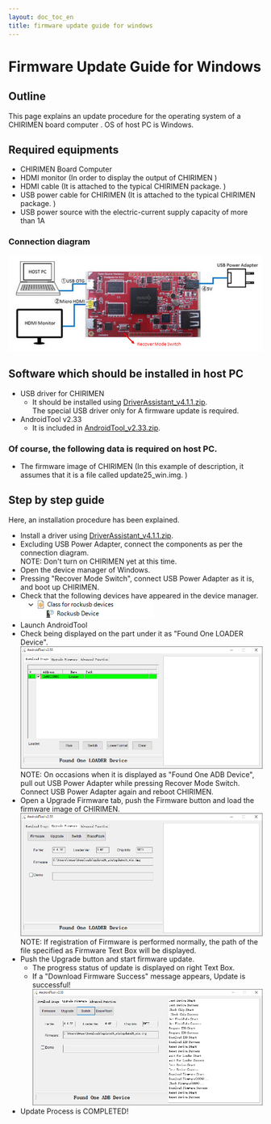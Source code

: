 ```yaml
---
layout: doc_toc_en
title: firmware update guide for windows
---
```

# Firmware Update Guide for Windows

## Outline
This page explains an update procedure for the operating system of a CHIRIMEN board computer . OS of host PC is Windows.

## Required equipments
- CHIRIMEN Board Computer
- HDMI monitor (In order to display the output of CHIRIMEN )
- HDMI cable (It is attached to the typical CHIRIMEN package. )
- USB power cable for CHIRIMEN  (It is attached to the typical CHIRIMEN package. )
- USB power source with the electric-current supply capacity of more than 1A      

### Connection diagram
![chirimen_fwup_conf](../images/chirimen_fwup_conf.jpg) 

## Software which should be installed in host PC
- USB driver for CHIRIMEN
  - It should be installed using [DriverAssistant_v4.1.1.zip](https://github.com/MozOpenHard/CHIRIMEN-tools/blob/master/DriverAssistant_v4.1.1.zip).   
The special USB driver only for A firmware update is required.
- AndroidTool v2.33
  - It is included in [AndroidTool_v2.33.zip](https://github.com/MozOpenHard/CHIRIMEN-tools/blob/master/AndroidTool_v2.33.zip).

### Of course, the following data is required on host PC.
- The firmware image of CHIRIMEN (In this example of description, it assumes that it is a file called update25_win.img. )

## Step by step guide
Here, an installation procedure has been explained.

- Install a driver using [DriverAssistant_v4.1.1.zip](https://github.com/MozOpenHard/CHIRIMEN-tools/blob/master/DriverAssistant_v4.1.1.zip).
- Excluding USB Power Adapter, connect the components as per the connection diagram.  
NOTE: Don't turn on CHIRIMEN yet at this time.
- Open the device manager of Windows.
- Pressing "Recover Mode Switch", connect USB Power Adapter as it is, and boot up CHIRIMEN.
- Check that the following devices have appeared in the device manager.  
![AndroidTool3](../images/AndroidTool3.png) 
- Launch AndroidTool  
- Check being displayed on the part under it as "Found One LOADER Device".
![AndroidTool2](../images/AndroidTool2.png)   
NOTE: On occasions when it is displayed as "Found One ADB Device", pull out USB Power Adapter while  pressing Recover Mode Switch. Connect USB Power Adapter again and reboot CHIRIMEN.
- Open a Upgrade Firmware tab, push the Firmware button and load the firmware image of CHIRIMEN.   
![AndroidTool4](../images/AndroidTool4.png)   
NOTE: If registration of Firmware is performed normally, the path of the file specified as Firmware Text Box will be displayed.
- Push the Upgrade button and start firmware update.
  - The progress status of update is displayed on right Text Box.
  - If a "Download Firmware Success" message appears, Update is successful!  
![AndroidTool5](../images/AndroidTool5.png) 
- Update Process is COMPLETED!

